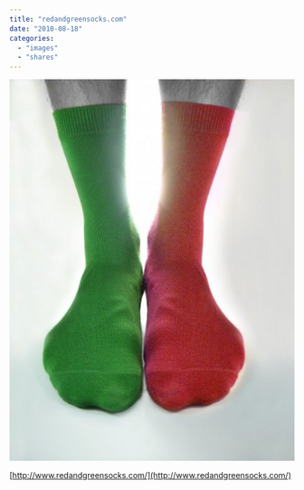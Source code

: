 ```yaml
---
title: "redandgreensocks.com"
date: "2010-08-18"
categories: 
  - "images"
  - "shares"
---
```


![](images/tumblr_l7dcznWX9k1qz4vrlo1_640.jpg)

  
[http://www.redandgreensocks.com/](http://www.redandgreensocks.com/)
